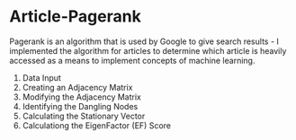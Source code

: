 # Article-Pagerank



Pagerank is an algorithm that is used by Google to give search results - I implemented the algorithm for articles to determine which article is heavily accessed as a means to implement concepts of machine learning. 



1) Data Input
2) Creating an Adjacency Matrix
3) Modifying the Adjacency Matrix
4) Identifying the Dangling Nodes
5) Calculating the Stationary Vector
6) Calculationg the EigenFactor (EF) Score
